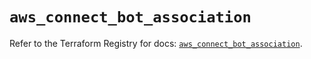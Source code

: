 # `aws_connect_bot_association`

Refer to the Terraform Registry for docs: [`aws_connect_bot_association`](https://registry.terraform.io/providers/hashicorp/aws/5.56.0/docs/resources/connect_bot_association).
